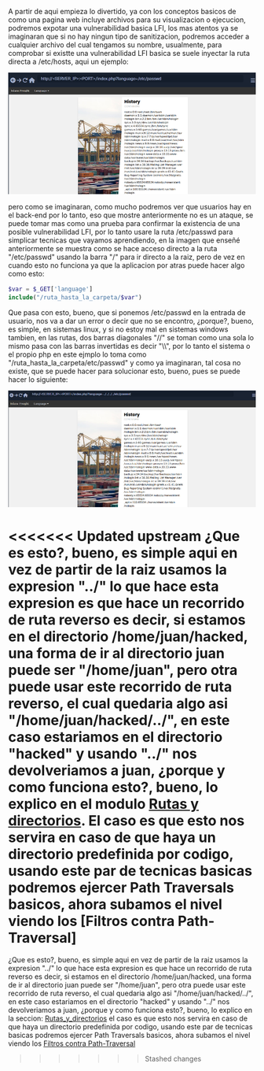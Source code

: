 A partir de aqui empieza lo divertido, ya con los conceptos basicos de como una pagina web incluye archivos para su visualizacion o ejecucion, podremos expotar una vulnerabilidad basica LFI, los mas atentos ya se imaginaran que si no hay ningun tipo de sanitizacion, podremos acceder a cualquier archivo del cual tengamos su nombre, usualmente, para comprobar si existte una vulnerabilidad LFI basica se suele inyectar la ruta directa a /etc/hosts, aqui un ejemplo:

<img src="/Z-Imagenes/LFI2.png" />

pero como se imaginaran, como mucho podremos ver que usuarios hay en el back-end por lo tanto, eso que mostre anteriormente no es un ataque, se puede tomar mas como una prueba para confirmar la existencia de una posible vulnerabilidad LFI, por lo tanto usare la ruta /etc/passwd para simplicar tecnicas que vayamos aprendiendo, en la imagen que enseñé anteriormente se muestra como se hace acceso directo a la ruta "/etc/passwd" usando la barra "/" para ir directo a la raiz, pero de vez en cuando esto no funciona ya que la aplicacion por atras puede hacer algo como esto:

````php
$var = $_GET['language']
include("/ruta_hasta_la_carpeta/$var")
````

Que pasa con esto, bueno, que si ponemos /etc/passwd en la entrada de usuario, nos va a dar un error o decir que no se encontro, ¿porque?, bueno, es simple, en sistemas linux, y si no estoy mal en sistemas windows tambien, en las rutas, dos barras diagonales "//" se toman como una sola lo mismo pasa con las barras invertidas es decir "\\\\", por lo tanto el sistema o el propio php en este ejmplo lo toma como "/ruta_hasta_la_carpeta/etc/passwd" y como ya imaginaran, tal cosa no existe, que se puede hacer para solucionar esto, bueno, pues se puede hacer lo siguiente:

<img src="/Z-Imagenes/LFI6.png" />

<<<<<<< Updated upstream
¿Que es esto?, bueno, es simple aqui en vez de partir de la raiz usamos la expresion "../" lo que hace esta expresion es que hace un recorrido de ruta reverso es decir, si estamos en el directorio /home/juan/hacked, una forma de ir al directorio juan puede ser "/home/juan", pero otra puede usar este recorrido de ruta reverso, el cual quedaria algo asi "/home/juan/hacked/../", en este caso estariamos en el directorio "hacked" y usando "../" nos devolveriamos a juan, ¿porque y como funciona esto?, bueno, lo explico en el modulo [Rutas y directorios](/Sistemas_Operativos/Linux/Rutas_y_directorios.md). El caso es que esto nos servira en caso de que haya un directorio predefinida por codigo, usando este par de tecnicas basicas podremos ejercer Path Traversals basicos, ahora subamos el nivel viendo los [Filtros contra Path-Traversal]
=======
¿Que es esto?, bueno, es simple aqui en vez de partir de la raiz usamos la expresion "../" lo que hace esta expresion es que hace un recorrido de ruta reverso es decir, si estamos en el directorio /home/juan/hacked, una forma de ir al directorio juan puede ser "/home/juan", pero otra puede usar este recorrido de ruta reverso, el cual quedaria algo asi "/home/juan/hacked/../", en este caso estariamos en el directorio "hacked" y usando "../" nos devolveriamos a juan, ¿porque y como funciona esto?, bueno, lo explico en la seccion: [Rutas_y_directorios](Sistemas_Operativos/Linux/Rutas_y_directorios.md) el caso es que esto nos servira en caso de que haya un directorio predefinida por codigo, usando este par de tecnicas basicas podremos ejercer Path Traversals basicos, ahora subamos el nivel viendo los [Filtros contra Path-Traversal](/Explotacion/LFI/3-Filtros_contra_Path-Traversal.md)
>>>>>>> Stashed changes
